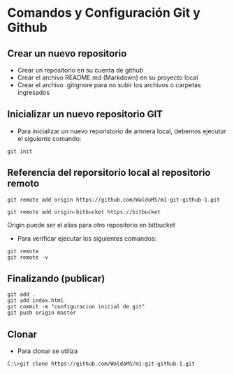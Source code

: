 # Comandos y Configuración Git y Github
## Crear un nuevo repositorio 
- Crear un repositorio en su cuenta de github
- Crear el archivo README.md (Markdown) en su proyecto local
- Crear  el archivo .gitignore para no subir los archivos o carpetas ingresados
## Inicializar un nuevo repositorio GIT
- Para inicializar un nuevo reporistorio de amnera local, debemos ejecutar el siguiente comando:
```
git init
```

##  Referencia del reporsitorio local al repositorio remoto
```
git remote add origin https://github.com/WaldoMS/m1-git-github-1.git
```
```
git remote add origin-bitbucket https://bitbucket
```
Origin puede ser el alias para otro repositorio en bitbucket
- Para verificar ejecutar los siguientes comandos:
```
git remote
git remote -v
```
##  Finalizando (publicar)
```
git add .
git add index.html
git commit -m "configuracion inicial de git"
git push origin master
```
##  Clonar 

- Para clonar se utiliza 
```
C:\>git clone https://github.com/WaldoMS/m1-git-github-1.git
```